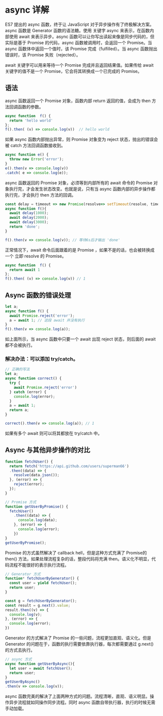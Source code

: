 # async 详解
ES7 提出的 async 函数，终于让 JavaScript 对于异步操作有了终极解决方案。async 函数是 Generator 函数的语法糖。使用 关键字 async 来表示，在函数内部使用 await 来表示异步。async 函数可以让你写出读起来像是同步代码的，但实际是基于 Promise 的代码，async 函数被调用时，会返回一个 Promise。当 async 函数体中返回一个值时，该 Promise 完成（fulfilled）。当 async 函数抛出错误时，该 Promise 失败（rejected）。

await 关键字可以用来等待一个 Promise 完成并且返回结果值。如果传给 await 关键字的值不是一个 Promise，它会将其转换成一个已完成的 Promise。

## 语法
async 函数返回一个 Promise 对象，函数内部 return 返回的值，会成为 then 方法回调函数的参数。

``` js
async function  f() {
  return 'hello world'
};
f().then( (v) => console.log(v))  // hello world
```

如果 async 函数内部抛出异常，则 Promise 对象变为 reject 状态，抛出的错误会被 catch 方法回调函数接收到。

``` js
async function e() {
  throw new Error('error');
}
e().then(v => console.log(v))
.catch( e => console.log(e));
```

async 函数返回的 Promise 对象，必须等到内部所有的 await 命令的 Promise 对象执行完，才会发生状态改变。也就是说，只有当 async 函数内部的异步操作都执行完，才会执行 then 方法的回调。

``` js
const delay = timeout => new Promise(resolve=> setTimeout(resolve, timeout));
async function f(){
  await delay(1000);
  await delay(2000);
  await delay(3000);
  return 'done';
}

f().then(v => console.log(v)); // 等待6s后才输出 'done'
```

正常情况下，await 命令后面跟着的是 Promise ，如果不是的话，也会被转换成一个 立即 resolve 的 Promise。

``` js
async function  f() {
  return await 1
};
f().then( (v) => console.log(v)) // 1
```

## Async 函数的错误处理
``` js
let a;
async function f() {
  await Promise.reject('error');
  a = await 1; // 这段 await 并没有执行
}
f().then(v => console.log(a));
```

如上面所示，当 async 函数中只要一个 await 出现 reject 状态，则后面的 await 都不会被执行。

### 解决办法：可以添加 try/catch。
``` js
// 正确的写法
let a;
async function correct() {
  try {
    await Promise.reject('error')
  } catch (error) {
    console.log(error);
  }
  a = await 1;
  return a;
}

correct().then(v => console.log(a)); // 1
```

如果有多个 await 则可以将其都放在 try/catch 中。

## Async 与其他异步操作的对比
``` js
function fetchUser() { 
  return fetch('https://api.github.com/users/superman66')
  .then((data) => {
    resolve(data.json());
  }, (error) => {
    reject(error);
  });
}
```

``` js
// Promise 方式
function getUserByPromise() {
  fetchUser()
    .then((data) => {
      console.log(data);
    }, (error) => {
      console.log(error);
    })
}
getUserByPromise();
```

Promise 的方式虽然解决了 callback hell，但是这种方式充满了 Promise的 then() 方法，如果处理流程复杂的话，整段代码将充满 then。语义化不明显，代码流程不能很好的表示执行流程。

``` js
// Generator 方式
function* fetchUserByGenerator() {
  const user = yield fetchUser();
  return user;
}

const g = fetchUserByGenerator();
const result = g.next().value;
result.then((v) => {
  console.log(v);
}, (error) => {
  console.log(error);
})
```

Generator 的方式解决了 Promise 的一些问题，流程更加直观、语义化。但是 Generator 的问题在于，函数的执行需要依靠执行器，每次都需要通过 g.next() 的方式去执行。

``` js
// async 方式
async function getUserByAsync(){
  let user = await fetchUser();
  return user;
}
getUserByAsync()
.then(v => console.log(v));
```

async 函数完美的解决了上面两种方式的问题。流程清晰，直观、语义明显。操作异步流程就如同操作同步流程。同时 async 函数自带执行器，执行的时候无需手动加载。
